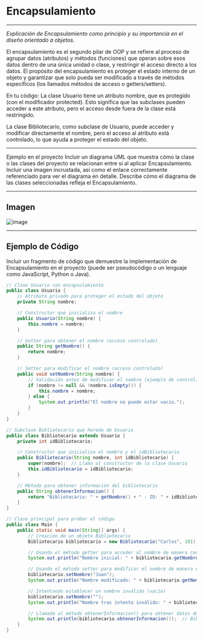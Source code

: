 # Encapsulamiento   
____________________________________________________________________________________________
_Explicación de Encapsulamiento como principio y su importancia en el diseño orientado a objetos._ 

El encapsulamiento es el segundo pilar de OOP y se refiere al proceso de agrupar datos (atributos) y métodos (funciones) que operan sobre esos datos dentro de una única unidad o clase, y restringir el acceso directo a los datos. El propósito del encapsulamiento es proteger el estado interno de un objeto y garantizar que solo pueda ser modificado a través de métodos específicos (los llamados métodos de acceso o getters/setters).

En tu código:
La clase Usuario tiene un atributo nombre, que es protegido (con el modificador protected). Esto significa que las subclases pueden acceder a este atributo, pero el acceso desde fuera de la clase está restringido.

La clase Bibliotecario, como subclase de Usuario, puede acceder y modificar directamente el nombre, pero el acceso al atributo está controlado, lo que ayuda a proteger el estado del objeto.
____________________________________________________________________________________________
Ejemplo en el proyecto 
Incluir un diagrama UML que muestra cómo la clase o las clases del proyecto se relacionan entre sí al aplicar Encapsulamiento. Incluir una imagen incrustada, así como el enlace correctamente referenciado para ver el diagrama en detalle. Describe cómo el diagrama de las clases seleccionadas refleja el Encapsulamiento.
____________________________________________________________________________________________
## Imagen
![image](https://github.com/user-attachments/assets/566fa402-1afd-4cc3-81d0-670f9bf9c334)
____________________________________________________________________________________________
## Ejemplo de Código 
Incluir un fragmento de código que demuestre la implementación de Encapsulamiento en el proyecto (puede ser pseudocódigo o un lenguaje como JavaScript, Python o Java).
```java
// Clase Usuario con encapsulamiento
public class Usuario {
    // Atributo privado para proteger el estado del objeto
    private String nombre;

    // Constructor que inicializa el nombre
    public Usuario(String nombre) {
        this.nombre = nombre;
    }

    // Getter para obtener el nombre (acceso controlado)
    public String getNombre() {
        return nombre;
    }

    // Setter para modificar el nombre (acceso controlado)
    public void setNombre(String nombre) {
        // Validación antes de modificar el nombre (ejemplo de control)
        if (nombre != null && !nombre.isEmpty()) {
            this.nombre = nombre;
        } else {
            System.out.println("El nombre no puede estar vacío.");
        }
    }
}

// Subclase Bibliotecario que hereda de Usuario
public class Bibliotecario extends Usuario {
    private int idBibliotecario;

    // Constructor que inicializa el nombre y el idBibliotecario
    public Bibliotecario(String nombre, int idBibliotecario) {
        super(nombre);  // Llama al constructor de la clase Usuario
        this.idBibliotecario = idBibliotecario;
    }

    // Método para obtener información del bibliotecario
    public String obtenerInformacion() {
        return "Bibliotecario: " + getNombre() + " - ID: " + idBibliotecario;
    }
}

// Clase principal para probar el código
public class Main {
    public static void main(String[] args) {
        // Creación de un objeto Bibliotecario
        Bibliotecario bibliotecario = new Bibliotecario("Carlos", 101);

        // Usando el método getter para acceder al nombre de manera controlada
        System.out.println("Nombre inicial: " + bibliotecario.getNombre());  // Carlos

        // Usando el método setter para modificar el nombre de manera controlada
        bibliotecario.setNombre("Juan");
        System.out.println("Nombre modificado: " + bibliotecario.getNombre());  // Juan

        // Intentando establecer un nombre inválido (vacío)
        bibliotecario.setNombre("");
        System.out.println("Nombre tras intento inválido: " + bibliotecario.getNombre());  // Juan

        // Llamada al método obtenerInformacion() para obtener datos del bibliotecario
        System.out.println(bibliotecario.obtenerInformacion());  // Bibliotecario: Juan - ID: 101
    }
}
```
